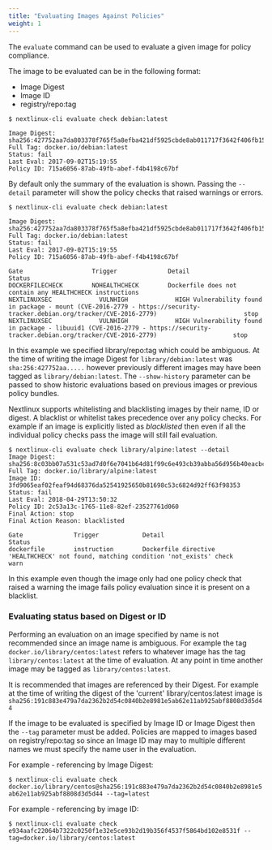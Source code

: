 ```yaml
---
title: "Evaluating Images Against Policies"
weight: 1
---
```


The `evaluate` command can be used to evaluate a given image for policy compliance.

The image to be evaluated can be in the following format:

- Image Digest
- Image ID
- registry/repo:tag

```
$ nextlinux-cli evaluate check debian:latest

Image Digest: sha256:427752aa7da803378f765f5a8efba421df5925cbde8ab011717f3642f406fb15
Full Tag: docker.io/debian:latest
Status: fail
Last Eval: 2017-09-02T15:19:55
Policy ID: 715a6056-87ab-49fb-abef-f4b4198c67bf
```

By default only the summary of the evaluation is shown. Passing the `--detail` parameter will show the policy checks that raised warnings or errors.

```
$ nextlinux-cli evaluate check debian:latest

Image Digest: sha256:427752aa7da803378f765f5a8efba421df5925cbde8ab011717f3642f406fb15
Full Tag: docker.io/debian:latest
Status: fail
Last Eval: 2017-09-02T15:19:55
Policy ID: 715a6056-87ab-49fb-abef-f4b4198c67bf

Gate                   Trigger              Detail                                                                                                                                         Status
DOCKERFILECHECK        NOHEALTHCHECK        Dockerfile does not contain any HEALTHCHECK instructions
NEXTLINUXSEC             VULNHIGH             HIGH Vulnerability found in package - mount (CVE-2016-2779 - https://security-tracker.debian.org/tracker/CVE-2016-2779)                        stop
NEXTLINUXSEC             VULNHIGH             HIGH Vulnerability found in package - libuuid1 (CVE-2016-2779 - https://security-tracker.debian.org/tracker/CVE-2016-2779)                     stop
```

In this example we specified library/repo:tag which could be ambiguous. At the time of writing the image Digest for `library/debian:latest` was `sha:256:427752aa.....` however previously different images may have been tagged as `library/debian:latest`. The `--show-history` parameter can be passed to show historic evaluations based on previous images or previous policy bundles.

Nextlinux supports whitelisting and blacklisting images by their name, ID or digest. A blacklist or whitelist takes precedence over any policy checks. For example if an image is explicitly listed as _blacklisted_ then even if all the individual policy checks pass the image will still fail evaluation.

```
$ nextlinux-cli evaluate check library/alpine:latest --detail
Image Digest: sha256:8c03bb07a531c53ad7d0f6e7041b64d81f99c6e493cb39abba56d956b40eacbc
Full Tag: docker.io/library/alpine:latest
Image ID: 3fd9065eaf02feaf94d68376da52541925650b81698c53c6824d92ff63f98353
Status: fail
Last Eval: 2018-04-29T13:50:32
Policy ID: 2c53a13c-1765-11e8-82ef-23527761d060
Final Action: stop
Final Action Reason: blacklisted

Gate              Trigger            Detail                                                                                     Status
dockerfile        instruction        Dockerfile directive 'HEALTHCHECK' not found, matching condition 'not_exists' check        warn
```

In this example even though the image only had one policy check that raised a warning the image fails policy evaluation since it is present on a blacklist.

### Evaluating status based on Digest or ID

Performing an evaluation on an image specified by name is not recommended since an image name is ambiguous. For example the tag `docker.io/library/centos:latest` refers to whatever image has the tag `library/centos:latest` at the time of evaluation. At any point in time another image may be tagged as `library/centos:latest`.

It is recommended that images are referenced by their Digest. For example at the time of writing the digest of the 'current' library/centos:latest image is `sha256:191c883e479a7da2362b2d54c0840b2e8981e5ab62e11ab925abf8808d3d5d44`

If the image to be evaluated is specified by Image ID or Image Digest then the `--tag` parameter must be added. Policies are mapped to images based on registry/repo:tag so since an Image ID may may to multiple different names we must specify the name user in the evaluation.

For example - referencing by Image Digest:

`$ nextlinux-cli evaluate check docker.io/library/centos@sha256:191c883e479a7da2362b2d54c0840b2e8981e5ab62e11ab925abf8808d3d5d44 --tag=latest`

For example - referencing by image ID:

`$ nextlinux-cli evaluate check e934aafc22064b7322c0250f1e32e5ce93b2d19b356f4537f5864bd102e8531f --tag=docker.io/library/centos:latest`
